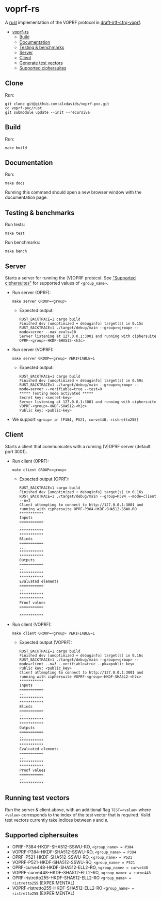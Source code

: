 # voprf-rs

A [rust](https://www.rust-lang.org/) implementation of the VOPRF protocol in
[draft-irtf-cfrg-voprf](https://datatracker.ietf.org/doc/draft-irtf-cfrg-voprf/).

- [voprf-rs](#voprf-rs)
  - [Build](#build)
  - [Documentation](#documentation)
  - [Testing & benchmarks](#testing--benchmarks)
  - [Server](#server)
  - [Client](#client)
  - [Generate test vectors](#generate-test-vectors)
  - [Supported ciphersuites](#supported-ciphersuites)

## Clone

Run:

```
git clone git@github.com:alxdavids/voprf-poc.git
cd voprf-poc/rust
git submodule update --init --recursive
```

## Build

Run:

```
make build
```

## Documentation

Run:

```
make docs
```

Running this command should open a new browser window with the
documentation page.

## Testing & benchmarks

Run tests:

```
make test
```

Run benchmarks:

```
make bench
```

## Server

Starts a server for running the (V)OPRF protocol. See ["Supported
ciphersuites"](#supported-ciphersuites) for supported values of `<group_name>`.

- Run server (OPRF):

    ```
    make server GROUP=<group>
    ```

    - Expected output:

        ```
        RUST_BACKTRACE=1 cargo build
        Finished dev [unoptimized + debuginfo] target(s) in 0.15s
        RUST_BACKTRACE=1 ./target/debug/main --group=<group> --mode=server --max_evals=10
        Server listening at 127.0.0.1:3001 and running with ciphersuite OPRF-<group>-HKDF-SHA512-<h2c>
        ```

- Run server (VOPRF):

    ```
    make server GROUP=<group> VERIFIABLE=1
    ```

    - Expected output:

        ```
        RUST_BACKTRACE=1 cargo build
        Finished dev [unoptimized + debuginfo] target(s) in 0.59s
        RUST_BACKTRACE=1 ./target/debug/main --group=<group> --mode=server --verifiable=true --test=0
        ***** Testing mode activated *****
        Secret key: <secret-key>
        Server listening at 127.0.0.1:3001 and running with ciphersuite VOPRF-<group>-HKDF-SHA512-<h2c>
        Public key: <public-key>
        ```

- We support `<group> in [P384, P521, curve448, ristretto255]`

## Client

Starts a client that communicates with a running (V)OPRF server (default port 3001).

- Run client (OPRF):

    ```
    make client GROUP=<group>
    ```

  - Expected output (OPRF):

      ```
      RUST_BACKTRACE=1 cargo build
      Finished dev [unoptimized + debuginfo] target(s) in 0.16s
      RUST_BACKTRACE=1 ./target/debug/main --group=P384 --mode=client --n=3
      Client attempting to connect to http://127.0.0.1:3001 and running with ciphersuite OPRF-P384-HKDF-SHA512-SSWU-RO
      ***********
      Inputs
      ===========
      ...
      ***********
      ***********
      Blinds
      ===========
      ...
      ***********
      ***********
      Outputs
      ===========
      ...
      ***********
      ***********
      Evaluated elements
      ===========
      ...
      ***********
      ***********
      Proof values
      ===========

      ***********
      ```

- Run client (VOPRF):

    ```
    make client GROUP=<group> VERIFIABLE=1
    ```

  - Expected output (VOPRF):

      ```
      RUST_BACKTRACE=1 cargo build
      Finished dev [unoptimized + debuginfo] target(s) in 0.16s
      RUST_BACKTRACE=1 ./target/debug/main --group=<group> --mode=client --n=3 --verifiable=true --pk=<public_key>
      Public key: <public_key>
      Client attempting to connect to http://127.0.0.1:3001 and running with ciphersuite VOPRF-<group>-HKDF-SHA512-<h2c>
      ***********
      Inputs
      ===========
      ...
      ***********
      ***********
      Blinds
      ===========
      ...
      ***********
      ***********
      Outputs
      ===========
      ...
      ***********
      ***********
      Evaluated elements
      ===========
      ...
      ***********
      ***********
      Proof values
      ===========
      ...
      ***********
      ```

## Running test vectors

Run the server & client above, with an additional flag `TEST=<value>`
where `<value>` corresponds to the index of the test vector that is
required. Valid test vectors currently take indices between `0` and `8`.

## Supported ciphersuites

- OPRF-P384-HKDF-SHA512-SSWU-RO, `<group_name> = P384`
- VOPRF-P384-HKDF-SHA512-SSWU-RO, `<group_name> = P384`
- OPRF-P521-HKDF-SHA512-SSWU-RO, `<group_name> = P521`
- VOPRF-P521-HKDF-SHA512-SSWU-RO, `<group_name> = P521`
- OPRF-curve448-HKDF-SHA512-ELL2-RO, `<group_name> = curve448`
- VOPRF-curve448-HKDF-SHA512-ELL2-RO, `<group_name> = curve448`
- OPRF-ristretto255-HKDF-SHA512-ELL2-RO `<group_name> = ristretto255` (EXPERIMENTAL)
- VOPRF-ristretto255-HKDF-SHA512-ELL2-RO `<group_name> = ristretto255` (EXPERIMENTAL)
